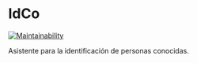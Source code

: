 # IdCo

[![Maintainability](https://api.codeclimate.com/v1/badges/8939d6117b4881977547/maintainability)](https://codeclimate.com/github/mpt1002/IdCo/maintainability)

Asistente para la identificación de personas conocidas.
